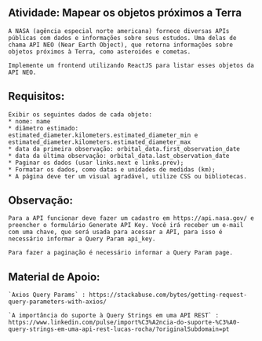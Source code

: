 ## Atividade: Mapear os objetos próximos a Terra

    A NASA (agência especial norte americana) fornece diversas APIs públicas com dados e informações sobre seus estudos. Uma delas de chama API NEO (Near Earth Object), que retorna informações sobre objetos próximos à Terra, como asteroides e cometas.

    Implemente um frontend utilizando ReactJS para listar esses objetos da API NEO.

## Requisitos:

    Exibir os seguintes dados de cada objeto: 
    * nome: name
    * diâmetro estimado: estimated_diameter.kilometers.estimated_diameter_min e estimated_diameter.kilometers.estimated_diameter_max
    * data da primeira observação: orbital_data.first_observation_date
    * data da última observação: orbital_data.last_observation_date
    * Paginar os dados (usar links.next e links.prev);
    * Formatar os dados, como datas e unidades de medidas (km);
    * A página deve ter um visual agradável, utilize CSS ou bibliotecas.

## Observação:

    Para a API funcionar deve fazer um cadastro em https://api.nasa.gov/ e preencher o formulário Generate API Key. Você irá receber um e-mail com uma chave, que será usada para acessar a API, para isso é necessário informar a Query Param api_key.

    Para fazer a paginação é necessário informar a Query Param page.

## Material de Apoio:

    `Axios Query Params` : https://stackabuse.com/bytes/getting-request-query-parameters-with-axios/

    `A importância do suporte à Query Strings em uma API REST` : https://www.linkedin.com/pulse/import%C3%A2ncia-do-suporte-%C3%A0-query-strings-em-uma-api-rest-lucas-rocha/?originalSubdomain=pt